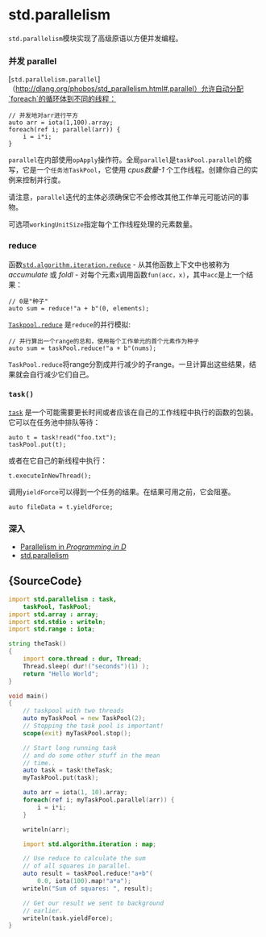 # std.parallelism

`std.parallelism`模块实现了高级原语以方便并发编程。

### 并发 parallel

[`std.parallelism.parallel`]（http://dlang.org/phobos/std_parallelism.html#.parallel）允许自动分配`foreach`的循环体到不同的线程：

    // 并发地对arr进行平方
    auto arr = iota(1,100).array;
    foreach(ref i; parallel(arr)) {
        i = i*i;
    }

`parallel`在内部使用`opApply`操作符。全局`parallel`是`taskPool.parallel`的缩写，它是一个`任务池TaskPool`，它使用 *cpus数量-1* 个工作线程。创建你自己的实例来控制并行度。

请注意，`parallel`迭代的主体必须确保它不会修改其他工作单元可能访问的事物。

可选项`workingUnitSize`指定每个工作线程处理的元素数量。

### reduce

函数[`std.algorithm.iteration.reduce`](http://dlang.org/phobos/std_algorithm_iteration.html#reduce) - 从其他函数上下文中也被称为 *accumulate* 或 *foldl* - 对每个元素`x`调用函数`fun(acc，x)`，其中`acc`是上一个结果：

    // 0是"种子"
    auto sum = reduce!"a + b"(0, elements);

[`Taskpool.reduce`](http://dlang.org/phobos/std_parallelism.html#.TaskPool.reduce)
是`reduce`的并行模拟:

    // 并行算出一个range的总和，使用每个工作单元的首个元素作为种子
    auto sum = taskPool.reduce!"a + b"(nums);

`TaskPool.reduce`将range分割成并行减少的子range。一旦计算出这些结果，结果就会自行减少它们自己。

### `task()`

[`task`](http://dlang.org/phobos/std_parallelism.html#.task) 是一个可能需要更长时间或者应该在自己的工作线程中执行的函数的包装。 它可以在任务池中排队等待：

    auto t = task!read("foo.txt");
    taskPool.put(t);

或者在它自己的新线程中执行：

    t.executeInNewThread();

调用`yieldForce`可以得到一个任务的结果。在结果可用之前，它会阻塞。

    auto fileData = t.yieldForce;

### 深入

- [Parallelism in _Programming in D_](http://ddili.org/ders/d.en/parallelism.html)
- [std.parallelism](http://dlang.org/phobos/std_parallelism.html)

## {SourceCode}

```d
import std.parallelism : task,
    taskPool, TaskPool;
import std.array : array;
import std.stdio : writeln;
import std.range : iota;

string theTask()
{
    import core.thread : dur, Thread;
    Thread.sleep( dur!("seconds")(1) );
    return "Hello World";
}

void main()
{
    // taskpool with two threads
    auto myTaskPool = new TaskPool(2);
    // Stopping the task pool is important!
    scope(exit) myTaskPool.stop();

    // Start long running task
    // and do some other stuff in the mean
    // time..
    auto task = task!theTask;
    myTaskPool.put(task);

    auto arr = iota(1, 10).array;
    foreach(ref i; myTaskPool.parallel(arr)) {
        i = i*i;
    }

    writeln(arr);

    import std.algorithm.iteration : map;

    // Use reduce to calculate the sum
    // of all squares in parallel.
    auto result = taskPool.reduce!"a+b"(
        0.0, iota(100).map!"a*a");
    writeln("Sum of squares: ", result);

    // Get our result we sent to background
    // earlier.
    writeln(task.yieldForce);
}
```
